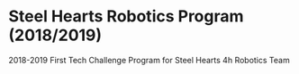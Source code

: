 # Steel Hearts Robotics Program (2018/2019)

2018-2019 First Tech Challenge Program for Steel Hearts 4h Robotics Team
